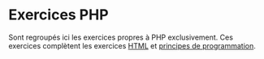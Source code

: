 # Exercices PHP

Sont regroupés ici les exercices propres à PHP exclusivement. Ces exercices complètent les exercices [HTML](../html) et [principes de programmation](../pp).

